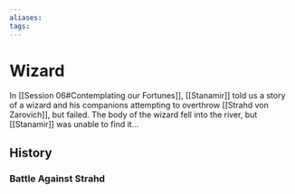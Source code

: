 ```yaml
---
aliases: 
tags: 
---
```


# Wizard

In [[Session 06#Contemplating our Fortunes]], [[Stanamir]] told us a story of a wizard and his companions attempting to overthrow [[Strahd von Zarovich]], but failed.  The body of the wizard fell into the river, but [[Stanamir]] was unable to find it...

## History

### Battle Against Strahd

